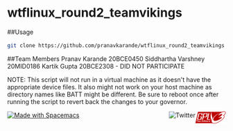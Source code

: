# wtflinux_round2_teamvikings

##Usage
```bash
git clone https://github.com/pranavkarande/wtflinux_round2_teamvikings && cd wtflinux_round2_teamvikings && sudo chmod +x script.sh && sudo ./script.sh
```

##Team Members
Pranav Karande 20BCE0450
Siddhartha Varshney 20MID0186
Kartik Gupta 20BCE2308 - DID NOT PARTICIPATE

NOTE: This script will not run in a virtual machine as it doesn't have the appropriate device files. It also might not work on your host machine as directory names like BATT might be different. Be sure to reboot once after running the script to revert back the changes to your governor.

<a href="https://develop.spacemacs.org"><img src="https://cdn.rawgit.com/syl20bnr/spacemacs/442d025779da2f62fc86c2082703697714db6514/assets/spacemacs-badge.svg" alt="Made with Spacemacs"><a href="https://www.gnu.org/licenses/gpl-3.0.en.html"><img src="https://github.com/syl20bnr/spacemacs/blob/655e2886d88f79f4da01d607d29342e7447cad65/assets/gplv3.png" alt="GPLv3 Software" align="right" width="70" height="28"></a></a><a href="https://www.twitter.com/spacemacs"><img src="https://i.imgur.com/tXSoThF.png" alt="Twitter" align="right"></a><br>
